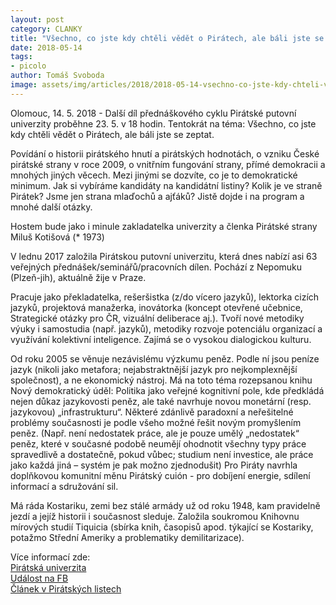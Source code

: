 ```yaml
---
layout: post
category: CLANKY
title: "Všechno, co jste kdy chtěli vědět o Pirátech, ale báli jste se zeptat"
date: 2018-05-14
tags: 
- picolo
author: Tomáš Svoboda
image: assets/img/articles/2018/2018-05-14-vsechno-co-jste-kdy-chteli-vedet-o-piratech-ale-bali-jste-se-zeptat.jpg   #751x422 pixelu
---
```

Olomouc, 14. 5. 2018 - Další díl přednáškového cyklu Pirátské putovní univerzity proběhne 23. 5. v 18 hodin. Tentokrát na téma: Všechno, co jste kdy chtěli vědět o Pirátech, ale báli jste se zeptat.

Povídání o historii pirátského hnutí a pirátských hodnotách, o vzniku České pirátské strany v roce 2009, o vnitřním fungování strany, přímé demokracii a mnohých jiných věcech. Mezi jinými se dozvíte, co je to demokratické minimum. Jak si vybíráme kandidáty na kandidátní listiny? Kolik je ve straně Pirátek? Jsme jen strana mlaďochů a ajťáků? Jistě dojde i na program a mnohé další otázky.

Hostem bude jako i minule zakladatelka univerzity a členka Pirátské strany Miluš Kotišová (* 1973) 

V lednu 2017 založila Pirátskou putovní univerzitu, která dnes nabízí asi 63 veřejných přednášek/seminářů/pracovních dílen. Pochází z Nepomuku (Plzeň-jih), aktuálně žije v Praze. 

Pracuje jako překladatelka, rešeršistka (z/do vícero jazyků), lektorka cizích jazyků, projektová manažerka, inovátorka (koncept otevřené učebnice, Strategické otázky pro ČR, vizuální deliberace aj.). Tvoří nové metodiky výuky i samostudia (např. jazyků), metodiky rozvoje potenciálu organizací a využívání kolektivní inteligence. Zajímá se o vysokou dialogickou kulturu. 

Od roku 2005 se věnuje nezávislému výzkumu peněz. Podle ní jsou peníze jazyk (nikoli jako metafora; nejabstraktnější jazyk pro nejkomplexnější společnost), a ne ekonomický nástroj. Má na toto téma rozepsanou knihu Nový demokratický úděl: Politika jako veřejné kognitivní pole, kde předkládá nejen důkaz jazykovosti peněz, ale také navrhuje novou monetární (resp. jazykovou) „infrastrukturu“. Některé zdánlivě paradoxní a neřešitelné problémy současnosti je podle všeho možné řešit novým promyšlením peněz. (Např. není nedostatek práce, ale je pouze umělý „nedostatek“ peněz, které v současné podobě neumějí ohodnotit všechny typy práce spravedlivě a dostatečně, pokud vůbec; studium není investice, ale práce jako každá jiná – systém je pak možno zjednodušit) Pro Piráty navrhla doplňkovou komunitní měnu Pirátský cuión - pro dobíjení energie, sdílení informací a sdružování sil. 

Má ráda Kostariku, zemi bez stálé armády už od roku 1948, kam pravidelně jezdí a jejíž historii i současnost sleduje. Založila soukromou Knihovnu mírových studií Tiquicia (sbírka knih, časopisů apod. týkající se Kostariky, potažmo Střední Ameriky a problematiky demilitarizace). 

Více informací zde:  
[Pirátská univerzita](https://goo.gl/V4e45p)  
[Událost na FB](https://goo.gl/t63mGN)  
[Článek v Pirátských listech](https://goo.gl/KonfJd)
